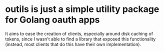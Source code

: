 # outils is just a simple utility package for Golang oauth apps

It aims to ease the creation of clients, especially around disk caching of
tokens, since I wasn't able to find a library that exposed this functionality
(instead, most clients that do this have their own implementation).
